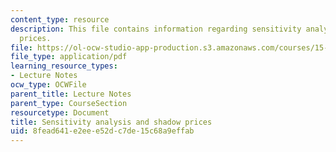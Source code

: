 ```yaml
---
content_type: resource
description: This file contains information regarding sensitivity analysis and shadow
  prices.
file: https://ol-ocw-studio-app-production.s3.amazonaws.com/courses/15-053-optimization-methods-in-management-science-spring-2013/8fead641e2eee52dc7de15c68a9effab_MIT15_053S13_lec6.pdf
file_type: application/pdf
learning_resource_types:
- Lecture Notes
ocw_type: OCWFile
parent_title: Lecture Notes
parent_type: CourseSection
resourcetype: Document
title: Sensitivity analysis and shadow prices
uid: 8fead641-e2ee-e52d-c7de-15c68a9effab
---
```

